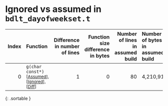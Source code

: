 # Ignored vs assumed in `bdlt_dayofweekset.t`

<script src="../sorttable.js"></script>

|   Index | Function                                                                                                  |   Difference in number of lines |   Function size difference in bytes |   Number of lines in assumed build | Number of bytes in assumed build   |   Number of lines in ignored build | Number of bytes in ignored build   |
|--------:|:----------------------------------------------------------------------------------------------------------|--------------------------------:|------------------------------------:|-----------------------------------:|:-----------------------------------|-----------------------------------:|:-----------------------------------|
|       0 | `g(char const*)` <sup>\[[Assumed](0.assume.s.txt)\], \[[Ignored](0.none.s.txt)\], \[[Diff](0.diff.html)\] |                               1 |                                   0 |                                 80 | 4,210,912                          |                                 80 | 4,210,912                          |
{: .sortable }
